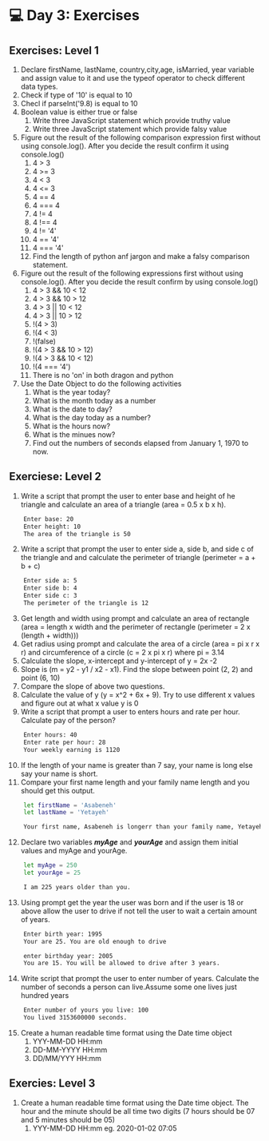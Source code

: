 # 💻 Day 3: Exercises
## Exercises: Level 1
1. Declare firstName, lastName, country,city,age, isMarried, year variable and assign value to it and use the typeof operator to check different data types.
2. Check if type of '10' is equal to 10
3. Checl if parseInt('9.8) is equal to 10
4. Boolean value is either true or false
    1. Write three JavaScript statement which provide truthy value
    2. Write three JavaScript statement which provide falsy value
5. Figure out the result of the following comparison expression first without using console.log(). After you decide the result confirm it using console.log()
    1. 4 > 3
    2. 4 >= 3
    3. 4 < 3
    4. 4 <= 3
    5. 4 == 4
    6. 4 === 4
    7. 4 != 4
    8. 4 !== 4
    9. 4 != '4'
    10. 4 == '4'
    11. 4 === '4'
    12. Find the length of python anf jargon and make a falsy comparison statement.
6. Figure out the result of the following expressions first without using console.log(). After you decide the result confirm by using console.log()
    1. 4 > 3 && 10 < 12
    2. 4 > 3 && 10 > 12
    3. 4 > 3 || 10 < 12
    4. 4 > 3 || 10 > 12
    5. !(4 > 3)
    6. !(4 < 3)
    7. !(false)
    8. !(4 > 3 && 10 > 12)
    9. !(4 > 3 && 10 < 12)
    10. !(4 === '4')
    11. There is no 'on' in both dragon and python
7. Use the Date Object to do the following activities
    1. What is the year today?
    2. What is the month today as a number
    3. What is the date to day?
    4. What is the day today as a number?
    5. What is the hours now?
    6. What is the minues now?
    7. Find out the numbers of seconds elapsed from January 1, 1970 to now.
## Exerciese: Level 2
1. Write a script that prompt the user to enter base and height of he triangle and calculate an area of a triangle (area = 0.5 x b x h).
```sh
    Enter base: 20
    Enter height: 10
    The area of the triangle is 50
```
2. Write a script that prompt the user to enter side a, side b, and side c of the triangle and and calculate the perimeter of triangle (perimeter = a + b + c)
```sh
    Enter side a: 5
    Enter side b: 4
    Enter side c: 3
    The perimeter of the triangle is 12
```
3. Get length and width using prompt and calculate an area of rectangle (area = length x width and the perimeter of rectangle (perimeter = 2 x (length + width)))
4. Get radius using prompt and calculate the area of a circle (area = pi x r x r) and circumference of a circle (c = 2 x pi x r) where pi = 3.14
5. Calculate the slope, x-intercept and y-intercept of y = 2x -2
6. Slope is (m = y2 - y1 / x2 - x1). Find the slope between point (2, 2) and point (6, 10)
7. Compare the slope of above two questions.
8. Calculate the value of y (y = x^2 + 6x + 9). Try to use different x values and figure out at what x value y is 0
9. Write a script that prompt a user to enters hours and rate per hour. Calculate pay of the person?
```sh
    Enter hours: 40
    Enter rate per hour: 28
    Your weekly earning is 1120
```
10. If the length of your name is greater than 7 say, your name is long else say your name is short.
11. Compare your first name length and your family name length and you should get this output.
```sh
    let firstName = 'Asabeneh'
    let lastName = 'Yetayeh'
```
```sh
    Your first name, Asabeneh is longerr than your family name, Yetayeh
```
12. Declare two variables ___myAge___ and ***yourAge*** and assign them initial values and myAge and yourAge.
```sh
    let myAge = 250
    let yourAge = 25
```
```sh
    I am 225 years older than you.
```
13. Using prompt get the year the user was born and if the user is 18 or above allow the user to drive if not tell the user to wait a certain amount of years.
```sh
    Enter birth year: 1995
    Your are 25. You are old enough to drive

    enter birthday year: 2005
    You are 15. You will be allowed to drive after 3 years.
```
14. Write script that prompt the user to enter number of years. Calculate the number of seconds a person can live.Assume some one lives just hundred years
```sh
    Enter number of yours you live: 100
    You lived 3153600000 seconds.
```
15. Create a human readable time format using the Date time object
    1. YYY-MM-DD HH:mm
    2. DD-MM-YYYY HH:mm
    3. DD/MM/YYY HH:mm
## Exercies: Level 3
1. Create a human readable time format using the Date time object. The hour and the minute should be all time two digits (7 hours should be 07 and 5 minutes should be 05)
    1. YYY-MM-DD HH:mm eg. 2020-01-02 07:05